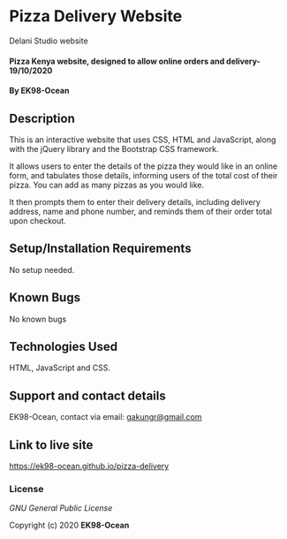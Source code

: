 # Pizza Delivery Website   
Delani Studio website

#### Pizza Kenya website, designed to allow online orders and delivery- 19/10/2020

#### By **EK98-Ocean**

## Description
This is an interactive website that uses CSS, HTML and JavaScript, along with the jQuery library and the Bootstrap CSS framework. 

It allows users to enter the details of the pizza they would like in an online form, and tabulates those details, informing users of the total cost of their pizza. You can add as many pizzas as you would like.

It then prompts them to enter their delivery details, including delivery address, name and phone number, and reminds them of their order total upon checkout.

## Setup/Installation Requirements
No setup needed.

## Known Bugs
No known bugs

## Technologies Used
HTML, JavaScript and CSS.

## Support and contact details
EK98-Ocean, contact via email: gakungr@gmail.com

## Link to live site
https://ek98-ocean.github.io/pizza-delivery

### License
*GNU General Public License*


Copyright (c) 2020 **EK98-Ocean**